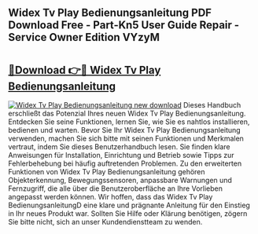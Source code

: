 ## Widex Tv Play Bedienungsanleitung PDF Download Free - Part-Kn5 User Guide Repair - Service Owner Edition VYzyM

# <h2><a href="http://df4uve.blite.top/?on=Widex+Tv+Play+Bedienungsanleitung">🔗Download 👉🔴 Widex Tv Play Bedienungsanleitung</a></h2>

[![Widex Tv Play Bedienungsanleitung new download](https://i.imgur.com/lujVjoI.png)](http://df4uve.blite.top/?on=Widex+Tv+Play+Bedienungsanleitung)
Dieses Handbuch erschließt das Potenzial Ihres neuen Widex Tv Play Bedienungsanleitung. Entdecken Sie seine Funktionen, lernen Sie, wie Sie es nahtlos installieren, bedienen und warten. Bevor Sie Ihr Widex Tv Play Bedienungsanleitung verwenden, machen Sie sich bitte mit seinen Funktionen und Merkmalen vertraut, indem Sie dieses Benutzerhandbuch lesen. Sie finden klare Anweisungen für Installation, Einrichtung und Betrieb sowie Tipps zur Fehlerbehebung bei häufig auftretenden Problemen. Zu den erweiterten Funktionen von Widex Tv Play Bedienungsanleitung gehören Objekterkennung, Bewegungssensoren, anpassbare Warnungen und Fernzugriff, die alle über die Benutzeroberfläche an Ihre Vorlieben angepasst werden können. Wir hoffen, dass das Widex Tv Play BedienungsanleitungD eine klare und prägnante Anleitung für den Einstieg in Ihr neues Produkt war. Sollten Sie Hilfe oder Klärung benötigen, zögern Sie bitte nicht, sich an unser Kundendienstteam zu wenden.
